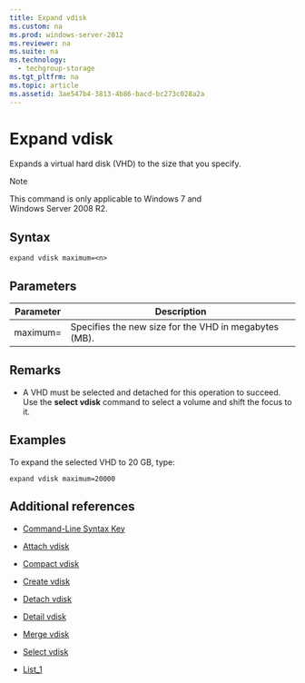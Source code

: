 ```yaml
---
title: Expand vdisk
ms.custom: na
ms.prod: windows-server-2012
ms.reviewer: na
ms.suite: na
ms.technology: 
  - techgroup-storage
ms.tgt_pltfrm: na
ms.topic: article
ms.assetid: 3ae547b4-3813-4b86-bacd-bc273c028a2a
---
```

# Expand vdisk
Expands a virtual hard disk \(VHD\) to the size that you specify.

> [!NOTE]
> This command is only applicable to Windows 7 and Windows Server 2008 R2.

## Syntax

```
expand vdisk maximum=<n>
```

## Parameters

|Parameter|Description|
|-------------|---------------|
|maximum\=<n>|Specifies the new size for the VHD in megabytes \(MB\).|

## Remarks

-   A VHD must be selected and detached for this operation to succeed. Use the **select vdisk** command to select a volume and shift the focus to it.

## <a name="BKMK_Examples"></a>Examples
To expand the selected VHD to 20 GB, type:

```
expand vdisk maximum=20000
```

## Additional references

-   [Command-Line Syntax Key](Command-Line-Syntax-Key.md)

-   [Attach vdisk](Attach-vdisk.md)

-   [Compact vdisk](Compact-vdisk.md)

-   [Create vdisk](assetId:///72df30b1-8902-487b-98f6-bcb693610e29)

-   [Detach vdisk]()

-   [Detail vdisk](delete/detail/Detail-vdisk.md)

-   [Merge vdisk](Merge-vdisk.md)

-   [Select vdisk](select/Select-vdisk.md)

-   [List_1]()


